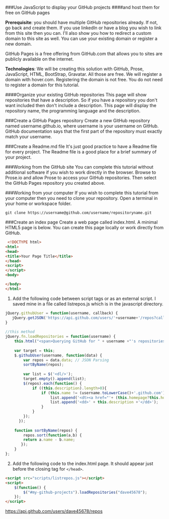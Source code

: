 ###Use JavaScript to display your GitHub projects
####and host them for free on GitHub pages


**Prerequisite**: you should have multiple GitHub repositories already. If not, go back and create them. If you use linkedIn or have a blog you wish to link from this site then you can. I'll also show you how to redirect a custom domain to this site as well. You can use your existing domain or register a new domain. 

GitHub Pages is a free offering from GitHub.com that allows you to sites are publicly available on the internet. 

**Technologies**: We will be creating this solution with GitHub, Prose, JavaScript, HTML, BootStrap, Gravatar. All those are free. We will register a domain with  hover.com. Registering the domain is not free. You do not need to register a domain for this tutorial.  

####Organize your existing GitHub repositories
This page will show repositories that have a description. So if you have a repository you don't want included then don't include a description. This page will display the repository name, the programming language and the description.

###Create a GitHub Pages repository
Create a new GitHub repository named username.github.io, where username is your username on GitHub. GitHub documentation says that the first part of the repository must exactly match your username. 

###Create a Readme.md file
It's just good practice to have a Readme file for every project. The Readme file  is a good place for a brief summary of your project.

###Working from the GitHub site
You can complete this tutorial without additional software if you wish to work directly in the browser. Browse to Prose.io and allow Prose to access your GitHub repositories. Then select the GitHub Pages repository you created above.

###Working from your computer
If you wish to complete this tutorial from your computer then you need to clone your repository. Open a terminal in your home or workspace folder. 
```
git clone https://username@github.com/username/repositoryname.git
```

###Create an index page 
Create a web page called index.html.  A minimal HTML5 page is below. You can create this page locally or work directly from GitHub. 
```html
 <!DOCTYPE html>
<html>
<head>
<title>Your Page Title</title>
</head>
<script>
</script>
<body>

</body>
</html> 
```



1. Add the following code between script tags or as an external script. I saved mine in a file called listrepos.js which is in the javascript directory.


```javascript
jQuery.githubUser = function(username, callback) {
   jQuery.getJSON('https://api.github.com/users/'+username+'/repos?callback=?',callback)
}
 
//this method
jQuery.fn.loadRepositories = function(username) {
    this.html("<span>Querying GitHub for " + username +"'s repositories...</span>");
     
    var target = this;
    $.githubUser(username, function(data) {
        var repos = data.data; // JSON Parsing
        sortByName(repos);    
     
        var list = $('<dl/>');
        target.empty().append(list);
        $(repos).each(function() {
        	if ((this.description).length>0){
	            if (this.name != (username.toLowerCase()+'.github.com')) {
	                list.append('<dt><a href="'+ (this.homepage?this.homepage:this.html_url) +'">' + this.name + '</a> <em>'+(this.language?('('+this.language+')'):'')+'</em></dt>');
	                list.append('<dd>' + this.description +'</dd>');
	            }
        	}
        });      
      });
      
    function sortByName(repos) {
        repos.sort(function(a,b) {
        return a.name - b.name;
       });
    }
};

```
2. Add the following code to the index.html page. It should appear just before the closing tag for ```</head>```.


```html
<script src="scripts/listrepos.js"></script>
<script>
    $(function() {
        $("#my-github-projects").loadRepositories("dave45678");
    });
</script>
```


https://api.github.com/users/dave45678/repos